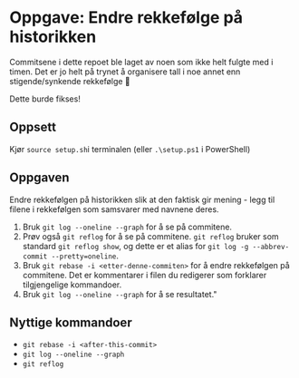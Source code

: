 # Oppgave: Endre rekkefølge på historikken

Commitsene i dette repoet ble laget av noen som ikke helt fulgte med i timen. Det er jo helt på trynet å organisere tall i noe annet enn stigende/synkende rekkefølge 🤯 

Dette burde fikses!

## Oppsett
Kjør `source setup.sh`i terminalen (eller `.\setup.ps1` i PowerShell)

## Oppgaven

Endre rekkefølgen på historikken slik at den faktisk gir mening - legg til filene i rekkefølgen som samsvarer med navnene deres.

1. Bruk `git log --oneline --graph` for å se på commitene.
2. Prøv også `git reflog` for å se på commitene. `git reflog` bruker som standard `git reflog show`, og dette er et alias for `git log -g --abbrev-commit --pretty=oneline`.
3. Bruk `git rebase -i <etter-denne-commiten>` for å endre rekkefølgen på commitene. Det er kommentarer i filen du redigerer som forklarer tilgjengelige kommandoer.
4. Bruk `git log --oneline --graph` for å se resultatet."

## Nyttige kommandoer
- `git rebase -i <after-this-commit>`
- `git log --oneline --graph`
- `git reflog`